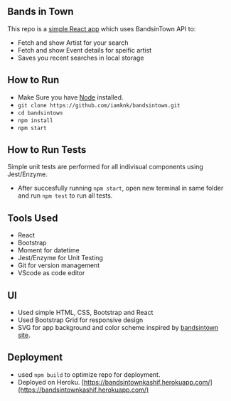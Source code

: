 ## Bands in Town
This repo is a [simple React app](https://bandsintownkashif.herokuapp.com/) which uses BandsinTown API to:
* Fetch and show Artist for your search
* Fetch and show Event details for speific artist 
* Saves you recent searches in local storage

## How to Run
* Make Sure you have [Node](https://nodejs.org/en/) installed.
* ```git clone https://github.com/iamknk/bandsintown.git```
* ```cd bandsintown```
* ```npm install```
* ```npm start```

## How to Run Tests
Simple unit tests are performed for all indivisual components using Jest/Enzyme.
* After succesfully running ```npm start```, open new terminal in same folder and run ```npm test``` to run all tests.

## Tools Used
* React
* Bootstrap
* Moment for datetime
* Jest/Enzyme for Unit Testing
* Git for version management
* VScode as code editor

## UI
* Used simple HTML, CSS, Bootstrap and React
* Used Bootstrap Grid for responsive design
* SVG for app background and color scheme inspired by [bandsintown site](https://www.bandsintown.com/).

## Deployment

* used ```npm build``` to optimize repo for deployment. 
* Deployed on Heroku. [https://bandsintownkashif.herokuapp.com/](https://bandsintownkashif.herokuapp.com/)
